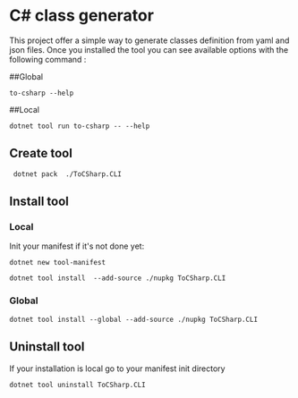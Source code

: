 # C# class generator

This project offer a simple way to generate classes definition from yaml and json files. Once you installed the tool you
can see available options with the following command :

##Global
````shell
to-csharp --help
````
##Local
````shell
dotnet tool run to-csharp -- --help
````

## Create tool

```shell
 dotnet pack  ./ToCSharp.CLI
```

## Install tool

### Local
Init your manifest if it's not done yet:
````shell
dotnet new tool-manifest
````
````shell
dotnet tool install  --add-source ./nupkg ToCSharp.CLI
````
### Global
````shell
dotnet tool install --global --add-source ./nupkg ToCSharp.CLI
````

## Uninstall tool
If your installation is local go to your manifest init directory
````shell
dotnet tool uninstall ToCSharp.CLI 
````